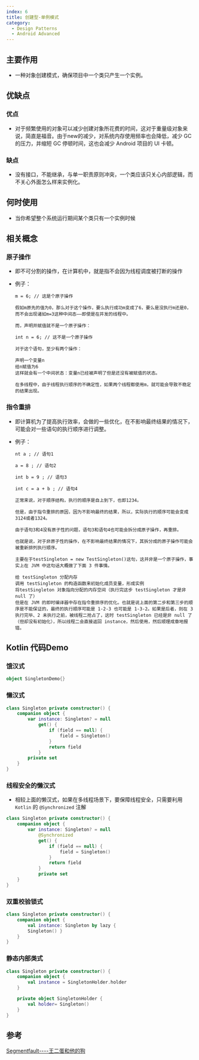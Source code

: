 ```yaml
---
index: 6
title: 创建型-单例模式
category: 
  - Design Patterns
  - Android Advanced
---
```


## 主要作用

- 一种对象创建模式，确保项目中一个类只产生一个实例。

## 优缺点

### 优点

- 对于频繁使用的对象可以减少创建对象所花费的时间，这对于重量级对象来说，简直是福音。由于new的减少，对系统内存使用频率也会降低，减少 GC 的压力，并缩短 GC 停顿时间，这也会减少 Android 项目的 UI 卡顿。

### 缺点

- 没有接口，不能继承，与单一职责原则冲突，一个类应该只关心内部逻辑，而不关心外面怎么样来实例化。

## 何时使用

- 当你希望整个系统运行期间某个类只有一个实例时候

## 相关概念

### 原子操作

- 即不可分割的操作，在计算机中，就是指不会因为线程调度被打断的操作

- 例子：

  ```
  m = 6; // 这是个原子操作
  
  假如m原先的值为0，那么对于这个操作，要么执行成功m变成了6，要么是没执行m还是0，而不会出现诸如m=3这种中间态——即使是在并发的线程中。
  
  而，声明并赋值就不是一个原子操作：
  
  int n = 6; // 这不是一个原子操作
  
  对于这个语句，至少有两个操作：
  
  声明一个变量n
  给n赋值为6
  这样就会有一个中间状态：变量n已经被声明了但是还没有被赋值的状态。
  
  在多线程中，由于线程执行顺序的不确定性，如果两个线程都使用m，就可能会导致不稳定的结果出现。
  ```

### 指令重排

- 即计算机为了提高执行效率，会做的一些优化，在不影响最终结果的情况下，可能会对一些语句的执行顺序进行调整。

- 例子：

  ```
  nt a ; // 语句1
  
  a = 8 ; // 语句2
  
  int b = 9 ; // 语句3
  
  int c = a + b ; // 语句4
  
  正常来说，对于顺序结构，执行的顺序是自上到下，也即1234。
  
  但是，由于指令重排的原因，因为不影响最终的结果，所以，实际执行的顺序可能会变成3124或者1324。
  
  由于语句3和4没有原子性的问题，语句3和语句4也可能会拆分成原子操作，再重排。
  
  也就是说，对于非原子性的操作，在不影响最终结果的情况下，其拆分成的原子操作可能会被重新排列执行顺序。
  
  主要在于testSingleton = new TestSingleton()这句，这并非是一个原子操作，事实上在 JVM 中这句话大概做了下面 3 件事情。
  
  给 testSingleton 分配内存
  调用 testSingleton 的构造函数来初始化成员变量，形成实例
  将testSingleton 对象指向分配的内存空间（执行完这步 testSingleton 才是非 null 了）
  但是在 JVM 的即时编译器中存在指令重排序的优化。也就是说上面的第二步和第三步的顺序是不能保证的，最终的执行顺序可能是 1-2-3 也可能是 1-3-2。如果是后者，则在 3 执行完毕、2 未执行之前，被线程二抢占了，这时 testSingleton 已经是非 null 了（但却没有初始化），所以线程二会直接返回 instance，然后使用，然后顺理成章地报错。
  ```

## Kotlin 代码Demo

### 饿汉式

```kotlin
object SingletonDemo{}
```

### 懒汉式

```kotlin
class Singleton private constructor() {
    companion object {
        var instance: Singleton? = null
            get() {
                if (field == null) {
                    field = Singleton()
                }
                return field
            }
        private set
    }
}
```

### 线程安全的懒汉式

- 相较上面的懒汉式，如果在多线程场景下，要保障线程安全，只需要利用 `Kotlin` 的 `@Synchronized` 注解

```kotlin
class Singleton private constructor() {
    companion object {
        var instance: Singleton? = null
            @Synchronized
            get() {
                if (field == null) {
                    field = Singleton()
                }
                return field
            }
            private set
    }
}
```

### 双重校验锁式

```kotlin
class Singleton private constructor() {
    companion object {
        val instance: Singleton by lazy {
        Singleton() }
    }
}
```

### 静态内部类式

```kotlin
class Singleton private constructor() {
    companion object {
        val instance = SingletonHolder.holder
    }

    private object SingletonHolder {
        val holder= Singleton()
    }
}
```

## 参考

[Segmentfault----王二蛋和他的狗](https://segmentfault.com/a/1190000040020116)


